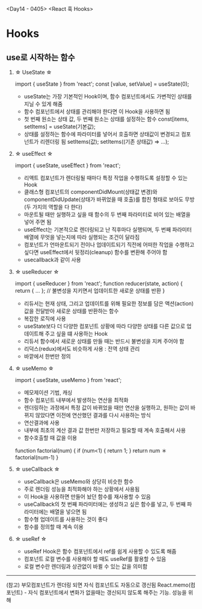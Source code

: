 <Day14 - 0405>
<React 훅 Hooks>

# Hooks

## use로 시작하는 함수

1. ☆ UseState ☆

   import { useState } from 'react';
   const [value, setValue] = useState(0);

   - useState는 가장 기본적인 Hook이며, 함수 컴포넌트에서도 가변적인 상태를 지닐 수 있게 해줌
   - 함수 컴포넌트에서 상태를 관리해야 한다면 이 Hook을 사용하면 됨
   - 첫 번째 원소는 상태 값, 두 번째 원소는 상태를 설정하는 함수
      const[items, setItems] = useState(기본값);
   - 상태를 설정하는 함수에 파라미터를 넣어서 호출하면 상태값이 변경되고 컴포넌트가 리렌더링 됨
      setItems(값);
      setItems((기존 상태값) => ...);

2. ☆ useEffect ☆

   import { useState, useEffect } from 'react';

   - 리액트 컴포넌트가 렌더링될 때마다 특정 작업을 수행하도록 설정할 수 있는 Hook
   - 클래스형 컴포넌트의 componentDidMount(상태값 변경)와 componentDidUpdate(상태가 바뀌었을 때 호출)를 합친 형태로 보아도 무방 (두 가지의 역할을 다 한다)
   - 마운트될 때만 실행하고 싶을 때 함수의 두 번째 파라미터로 비어 있는 배열을 넣어 주면 됨
   - useEffect는 기본적으로 렌더링되고 난 직후마다 실행되며, 두 번째 파라미터 배열에 무엇을 넣는지에 따라 실행되는 조건이 달라짐
   - 컴포넌트가 언마운트되기 전이나 업데이트되기 직전에 어떠한 작업을 수행하고 싶다면 useEffect에서 뒷정리(cleanup) 함수를 변환해 주어야 함
   - usecallback과 같이 사용

3. ☆ useReducer ☆

   import { useReducer } from 'react';
   function reducer(state, action) {
	return { ... }; 
   // 불변성을 지키면서 업데이트한 새로운 상태를 반환
   }

   - 리듀서는 현재 상태, 그리고 업데이트를 위해 필요한 정보를 담은 액션(action) 값을 전달받아 새로운 상태를 반환하는 함수
   - 복잡한 로직에 사용
   - useState보다 더 다양한 컴포넌트 상황에 따라 다양한 상태를 다른 값으로 업데이트해 주고 싶을 떄 사용하는 Hook
   - 리듀서 함수에서 새로운 상태를 만들 때는 반드시 불변성을 지켜 주어야 함
   - 리덕스(redux)에서도 비슷하게 사용 : 전역 상태 관리
   - 바깥에서 한번만 정의

4. ☆ useMemo ☆

   import { useState, useMemo } from 'react';

   - 메모제이션 기법, 캐싱
   - 함수 컴포넌트 내부에서 발생하는 연산을 최적화
   - 렌더링하는 과정에서 특정 값이 바뀌었을 때만 연산을 실행하고, 원하는 값이 바뀌지 않았다면 이전에 연산했던 결과를 다시 사용하는 방식
   - 연산결과에 사용
   - 내부에 최초의 계산 결과 값 한번만 저장하고 필요할 때 계속 호출해서 사용
   - 함수호출할 때 값을 이용

   function factorial(num) {
   if (num<1) {
   return 1;
   }
   return num ＊ factorial(num-1)
   }

5. ☆ useCallback ☆

   - useCallback은 useMemo와 상당히 비슷한 함수
   - 주로 렌더링 성능을 최적화해야 하는 상황에서 사용됨
   - 이 Hook을 사용하면 만들어 놨던 함수를 재사용할 수 있음
   - useCallback의 첫 번째 파라미터에는 생성하고 싶은 함수를 넣고, 두 번째 파라미터에는 배열을 넣으면 됨
   - 함수형 업데이트를 사용하는 것이 좋다
   - 함수를 정의할 때 계속 이용

6. ☆ useRef ☆

   - useRef Hook은 함수 컴포넌트에서 ref를 쉽게 사용할 수 있도록 해줌
   - 컴포넌트 로컬 변수를 사용해야 할 때도 useRef를 활용할 수 있음
   - 로컬 변수란 렌더링과 상관없이 바뀔 수 있는 값을 의미함

---

   (참고)
   부모컴포넌트가 렌더링 되면 자식 컴포넌트도 자동으로 갱신됨
   React.memo(컴포넌트) - 자식 컴포넌트에서 변화가 없을때는 갱신되지 않도록 해주는 기능. 성능을 위해